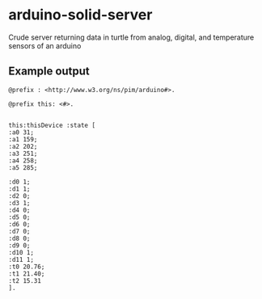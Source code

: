 # arduino-solid-server
Crude server returning data in turtle from analog, digital, and temperature sensors of an arduino

## Example output

```
@prefix : <http://www.w3.org/ns/pim/arduino#>.

@prefix this: <#>.


this:thisDevice :state [
:a0 31;
:a1 159;
:a2 202;
:a3 251;
:a4 258;
:a5 285;

:d0 1;
:d1 1;
:d2 0;
:d3 1;
:d4 0;
:d5 0;
:d6 0;
:d7 0;
:d8 0;
:d9 0;
:d10 1;
:d11 1;
:t0 20.76;
:t1 21.40;
:t2 15.31
].
```
